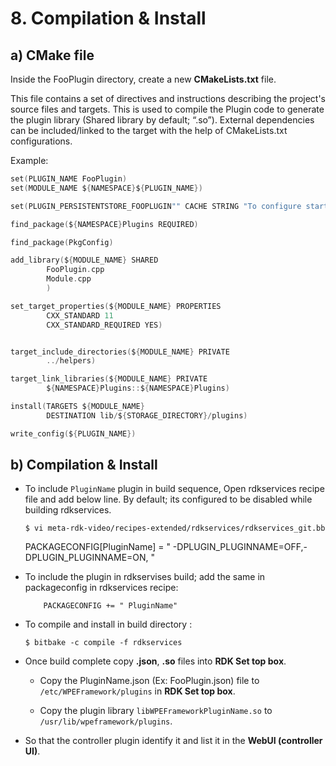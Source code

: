 # 8. Compilation & Install

## a) CMake file
Inside the FooPlugin directory, create a new **CMakeLists.txt** file.

This file contains a set of directives and instructions describing the project's source files and targets. This is used to compile the Plugin code to generate the plugin library (Shared library by default; “.so”). External dependencies can be included/linked to the target with the help of CMakeLists.txt configurations.

Example:
```C
set(PLUGIN_NAME FooPlugin)
set(MODULE_NAME ${NAMESPACE}${PLUGIN_NAME})

set(PLUGIN_PERSISTENTSTORE_FOOPLUGIN"" CACHE STRING "To configure startup order of FooPlugin")

find_package(${NAMESPACE}Plugins REQUIRED)

find_package(PkgConfig)

add_library(${MODULE_NAME} SHARED
        FooPlugin.cpp
        Module.cpp
        )

set_target_properties(${MODULE_NAME} PROPERTIES
        CXX_STANDARD 11
        CXX_STANDARD_REQUIRED YES)


target_include_directories(${MODULE_NAME} PRIVATE
        ../helpers)

target_link_libraries(${MODULE_NAME} PRIVATE
        ${NAMESPACE}Plugins::${NAMESPACE}Plugins)

install(TARGETS ${MODULE_NAME}
        DESTINATION lib/${STORAGE_DIRECTORY}/plugins)

write_config(${PLUGIN_NAME})
```

## b) Compilation & Install

- To include `PluginName` plugin in build sequence, Open rdkservices recipe file and add below line. By default; its configured to be disabled while building rdkservices.

    ```git command
    $ vi meta-rdk-video/recipes-extended/rdkservices/rdkservices_git.bb
    ```

    PACKAGECONFIG[PluginName]  = " -DPLUGIN_PLUGINNAME=OFF,-DPLUGIN_PLUGINNAME=ON, "
- To include the plugin in rdkservises build; add the same in packageconfig in rdkservices recipe:
    ```git
        PACKAGECONFIG += " PluginName"
    ```
- To compile and install in build directory :
    ```git
    $ bitbake -c compile -f rdkservices
    ```
- Once build complete copy **.json**, **.so** files into **RDK Set top box**.

    - Copy the PluginName.json (Ex: FooPlugin.json) file to `/etc/WPEFramework/plugins` in **RDK Set top box**.

    - Copy the plugin library `libWPEFrameworkPluginName.so` to `/usr/lib/wpeframework/plugins`.

- So that the controller plugin identify it and list it in the **WebUI (controller UI)**.

